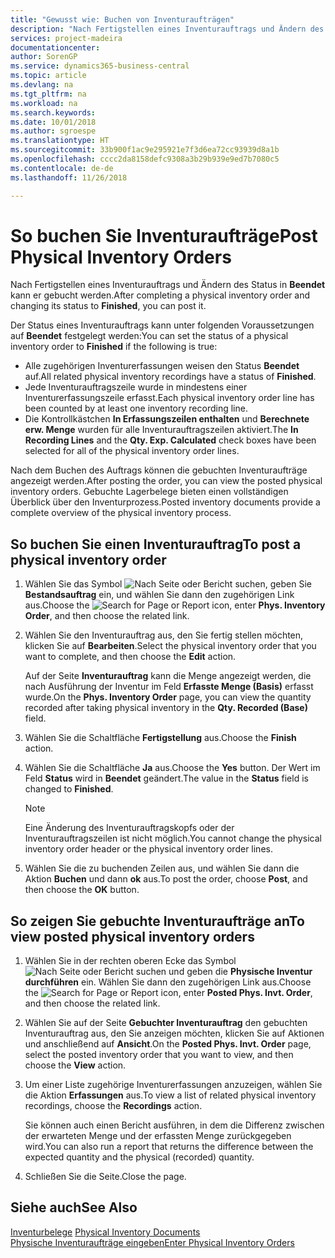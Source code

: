 ```yaml
---
title: "Gewusst wie: Buchen von Inventuraufträgen"
description: "Nach Fertigstellen eines Inventurauftrags und Ändern des Status in **Beendet** kann er gebucht werden."
services: project-madeira
documentationcenter: 
author: SorenGP
ms.service: dynamics365-business-central
ms.topic: article
ms.devlang: na
ms.tgt_pltfrm: na
ms.workload: na
ms.search.keywords: 
ms.date: 10/01/2018
ms.author: sgroespe
ms.translationtype: HT
ms.sourcegitcommit: 33b900f1ac9e295921e7f3d6ea72cc93939d8a1b
ms.openlocfilehash: cccc2da8158defc9308a3b29b939e9ed7b7080c5
ms.contentlocale: de-de
ms.lasthandoff: 11/26/2018

---
```

# <a name="post-physical-inventory-orders"></a><span data-ttu-id="79a74-103">So buchen Sie Inventuraufträge</span><span class="sxs-lookup"><span data-stu-id="79a74-103">Post Physical Inventory Orders</span></span>
<span data-ttu-id="79a74-104">Nach Fertigstellen eines Inventurauftrags und Ändern des Status in **Beendet** kann er gebucht werden.</span><span class="sxs-lookup"><span data-stu-id="79a74-104">After completing a physical inventory order and changing its status to **Finished**, you can post it.</span></span>  

<span data-ttu-id="79a74-105">Der Status eines Inventurauftrags kann unter folgenden Voraussetzungen auf **Beendet** festgelegt werden:</span><span class="sxs-lookup"><span data-stu-id="79a74-105">You can set the status of a physical inventory order to **Finished** if the following is true:</span></span>  

- <span data-ttu-id="79a74-106">Alle zugehörigen Inventurerfassungen weisen den Status **Beendet** auf.</span><span class="sxs-lookup"><span data-stu-id="79a74-106">All related physical inventory recordings have a status of **Finished**.</span></span>  
- <span data-ttu-id="79a74-107">Jede Inventurauftragszeile wurde in mindestens einer Inventurerfassungszeile erfasst.</span><span class="sxs-lookup"><span data-stu-id="79a74-107">Each physical inventory order line has been counted by at least one inventory recording line.</span></span>  
- <span data-ttu-id="79a74-108">Die Kontrollkästchen **In Erfassungszeilen enthalten** und **Berechnete erw. Menge** wurden für alle Inventurauftragszeilen aktiviert.</span><span class="sxs-lookup"><span data-stu-id="79a74-108">The **In Recording Lines** and the **Qty. Exp. Calculated** check boxes have been selected for all of the physical inventory order lines.</span></span>  

<span data-ttu-id="79a74-109">Nach dem Buchen des Auftrags können die gebuchten Inventuraufträge angezeigt werden.</span><span class="sxs-lookup"><span data-stu-id="79a74-109">After posting the order, you can view the posted physical inventory orders.</span></span> <span data-ttu-id="79a74-110">Gebuchte Lagerbelege bieten einen vollständigen Überblick über den Inventurprozess.</span><span class="sxs-lookup"><span data-stu-id="79a74-110">Posted inventory documents provide a complete overview of the physical inventory process.</span></span>  

## <a name="to-post-a-physical-inventory-order"></a><span data-ttu-id="79a74-111">So buchen Sie einen Inventurauftrag</span><span class="sxs-lookup"><span data-stu-id="79a74-111">To post a physical inventory order</span></span>  

1.  <span data-ttu-id="79a74-112">Wählen Sie das Symbol ![Nach Seite oder Bericht suchen](../../media/ui-search/search_small.png "Symbol „Nach Seite oder Bericht suchen”"), geben Sie **Bestandsauftrag** ein, und wählen Sie dann den zugehörigen Link aus.</span><span class="sxs-lookup"><span data-stu-id="79a74-112">Choose the ![Search for Page or Report](../../media/ui-search/search_small.png "Search for Page or Report icon") icon, enter **Phys. Inventory Order**, and then choose the related link.</span></span>  
2.  <span data-ttu-id="79a74-113">Wählen Sie den Inventurauftrag aus, den Sie fertig stellen möchten, klicken Sie auf **Bearbeiten**.</span><span class="sxs-lookup"><span data-stu-id="79a74-113">Select the physical inventory order that you want to complete, and then choose the **Edit** action.</span></span>  

    <span data-ttu-id="79a74-114">Auf der Seite **Inventurauftrag** kann die Menge angezeigt werden, die nach Ausführung der Inventur im Feld **Erfasste Menge (Basis)** erfasst wurde.</span><span class="sxs-lookup"><span data-stu-id="79a74-114">On the **Phys. Inventory Order** page, you can view the quantity recorded after taking physical inventory in the **Qty. Recorded (Base)** field.</span></span>  

3.  <span data-ttu-id="79a74-115">Wählen Sie die Schaltfläche **Fertigstellung** aus.</span><span class="sxs-lookup"><span data-stu-id="79a74-115">Choose the **Finish** action.</span></span>  
4.  <span data-ttu-id="79a74-116">Wählen Sie die Schaltfläche **Ja** aus.</span><span class="sxs-lookup"><span data-stu-id="79a74-116">Choose the **Yes** button.</span></span> <span data-ttu-id="79a74-117">Der Wert im Feld **Status** wird in **Beendet** geändert.</span><span class="sxs-lookup"><span data-stu-id="79a74-117">The value in the **Status** field is changed to **Finished**.</span></span>  

    > [!NOTE]  
    >  <span data-ttu-id="79a74-118">Eine Änderung des Inventurauftragskopfs oder der Inventurauftragszeilen ist nicht möglich.</span><span class="sxs-lookup"><span data-stu-id="79a74-118">You cannot change the physical inventory order header or the physical inventory order lines.</span></span>  

5.  <span data-ttu-id="79a74-119">Wählen Sie die zu buchenden Zeilen aus, und wählen Sie dann die Aktion **Buchen** und dann **ok** aus.</span><span class="sxs-lookup"><span data-stu-id="79a74-119">To post the order, choose **Post**, and then choose the **OK** button.</span></span>  

## <a name="to-view-posted-physical-inventory-orders"></a><span data-ttu-id="79a74-120">So zeigen Sie gebuchte Inventuraufträge an</span><span class="sxs-lookup"><span data-stu-id="79a74-120">To view posted physical inventory orders</span></span>  

1.  <span data-ttu-id="79a74-121">Wählen Sie in der rechten oberen Ecke das Symbol ![Nach Seite oder Bericht suchen](../../media/ui-search/search_small.png "Nach Seite oder Bericht suchen") und geben die **Physische Inventur durchführen** ein. Wählen Sie dann den zugehörigen Link aus.</span><span class="sxs-lookup"><span data-stu-id="79a74-121">Choose the ![Search for Page or Report](../../media/ui-search/search_small.png "Search for Page or Report icon") icon, enter **Posted Phys. Invt. Order**, and then choose the related link.</span></span>  
2.  <span data-ttu-id="79a74-122">Wählen Sie auf der Seite **Gebuchter Inventurauftrag** den gebuchten Inventurauftrag aus, den Sie anzeigen möchten, klicken Sie auf Aktionen und anschließend auf **Ansicht**.</span><span class="sxs-lookup"><span data-stu-id="79a74-122">On the **Posted Phys. Invt. Order** page, select the posted inventory order that you want to view, and then choose the **View** action.</span></span>  
3.  <span data-ttu-id="79a74-123">Um einer Liste zugehörige Inventurerfassungen anzuzeigen, wählen Sie die Aktion **Erfassungen** aus.</span><span class="sxs-lookup"><span data-stu-id="79a74-123">To view a list of related physical inventory recordings, choose the **Recordings** action.</span></span>  

    <span data-ttu-id="79a74-124">Sie können auch einen Bericht ausführen, in dem die Differenz zwischen der erwarteten Menge und der erfassten Menge zurückgegeben wird.</span><span class="sxs-lookup"><span data-stu-id="79a74-124">You can also run a report that returns the difference between the expected quantity and the physical (recorded) quantity.</span></span>  

4.  <span data-ttu-id="79a74-125">Schließen Sie die Seite.</span><span class="sxs-lookup"><span data-stu-id="79a74-125">Close the page.</span></span>  

## <a name="see-also"></a><span data-ttu-id="79a74-126">Siehe auch</span><span class="sxs-lookup"><span data-stu-id="79a74-126">See Also</span></span>  
 <span data-ttu-id="79a74-127">[Inventurbelege](physical-inventory-documents.md) </span><span class="sxs-lookup"><span data-stu-id="79a74-127">[Physical Inventory Documents](physical-inventory-documents.md) </span></span>  
 [<span data-ttu-id="79a74-128">Physische Inventuraufträge eingeben</span><span class="sxs-lookup"><span data-stu-id="79a74-128">Enter Physical Inventory Orders</span></span>](how-to-enter-physical-inventory-orders.md)

